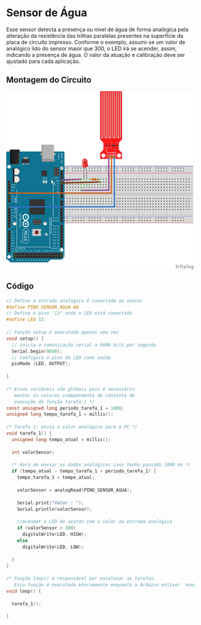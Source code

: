 # Sensor de Água

Esse sensor detecta a presença ou nível de água de forma analógica pela alteração da resistência das trilhas paralelas presentes na superfície da placa de circuito impresso. Conforme o exemplo, assumi-se um valor de analógico lido do sensor maior que 300, o LED irá se acender, assim, indicando a presença de água. O valor da atuação e calibração deve ser ajustado para cada aplicação.

## Montagem do Circuito

<img src = "agua.png" alt = "Circuito água" width = "500" />

## Código

```C
// Define a entrada analógica 0 conectada ao sensor
#define PINO_SENSOR_AGUA A0
// Define o pino "13" onde o LED está conectado
#define LED 13

// Função setup é executada apenas uma vez
void setup() {
  // inicia a comunicação serial a 9600 bits por segundo
  Serial.begin(9600);
  // Configura o pino do LED como saída
  pinMode (LED, OUTPUT);

}

/* Essas variáveis são globais pois é necessário
   manter os valores independente do contexto de
   execução da função tarefa_1 */
const unsigned long periodo_tarefa_1 = 1000;
unsigned long tempo_tarefa_1 = millis();

/* Tarefa 1: envia o valor analógico para o PC */
void tarefa_1() {
  unsigned long tempo_atual = millis();

  int valorSensor;

  /* Hora de enviar os dados analógicos caso tenha passado 1000 ms */
  if (tempo_atual - tempo_tarefa_1 > periodo_tarefa_1) {
    tempo_tarefa_1 = tempo_atual;

    valorSensor = analogRead(PINO_SENSOR_AGUA);

    Serial.print("Valor : ");
    Serial.println(valorSensor);

    //Acender o LED de acordo com o valor da entrada analógica
    if (valorSensor > 300)
      digitalWrite(LED, HIGH);
    else
      digitalWrite(LED, LOW);

  }
}

/* Função loop() é responsável por escalonar as tarefas.
   Essa função é executada eternamente enquanto o Arduino estiver  energizado */
void loop() {

  tarefa_1();

}
```
